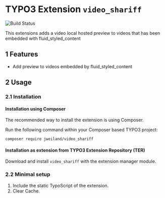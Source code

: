 # TYPO3 Extension `video_shariff`

![Build Status](https://github.com/jweiland-net/video_shariff/workflows/CI/badge.svg)

This extensions adds a video local hosted preview to videos that has been embedded with fluid_styled_content

## 1 Features

* Add preview to videos embedded by fluid_styled_content

## 2 Usage

### 2.1 Installation

#### Installation using Composer

The recommended way to install the extension is using Composer.

Run the following command within your Composer based TYPO3 project:

```
composer require jweiland/video_shariff
```

#### Installation as extension from TYPO3 Extension Repository (TER)

Download and install `video_shariff` with the extension manager module.

### 2.2 Minimal setup

1) Include the static TypoScript of the extension.
2) Clear Cache.
